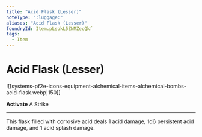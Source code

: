 ```yaml
---
title: "Acid Flask (Lesser)"
noteType: ":luggage:"
aliases: "Acid Flask (Lesser)"
foundryId: Item.pLsokL5ZNMZecQkf
tags:
  - Item
---
```


# Acid Flask (Lesser)
![[systems-pf2e-icons-equipment-alchemical-items-alchemical-bombs-acid-flask.webp|150]]

**Activate** A Strike

* * *

This flask filled with corrosive acid deals 1 acid damage, 1d6 persistent acid damage, and 1 acid splash damage.

